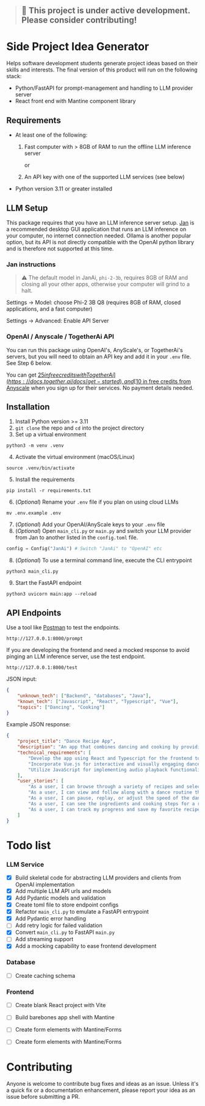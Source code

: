 > ## 🚧 This project is under active development. Please consider contributing!

# Side Project Idea Generator
Helps software development students generate project ideas based on their skills and interests. The final version of this product will run on the following stack:
 - Python/FastAPI for prompt-management and handling to LLM provider server
 - React front end with Mantine component library

## Requirements
 - At least one of the following:
   1. Fast computer with > 8GB of RAM to run the offline LLM inference server
      
      or
   1. An API key with one of the supported LLM services (see below)

- Python version 3.11 or greater installed


## LLM Setup
This package requires that you have an LLM inference server setup. [Jan](https://jan.ai) is a recommended desktop GUI application that runs an LLM inference on your computer, no internet connection needed. Ollama is another popular option, but its API is not directly compatible with the OpenAI python library and is therefore not supported at this time.


### Jan instructions
> ⚠️ The default model in JanAi, `phi-2-3b`, requires 8GB of RAM and closing all your other apps, otherwise your computer will grind to a halt.

Settings -> Model: choose Phi-2 3B Q8 (requires 8GB of RAM, closed applications, and a fast computer)

Settings -> Advanced: Enable API Server

### OpenAI / Anyscale / TogetherAi API
You can run this package using OpenAI's, AnyScale's, or TogetherAi's servers, but you will need to obtain an API key and add it in your `.env` file. See Step 6 below.

You can get [$25 in free credits with TogetherAi](https://docs.together.ai/docs/get-started), and [$10 in free credits from Anyscale](https://docs.endpoints.anyscale.com/) when you sign up for their services. No payment details needed.

## Installation
1. Install Python version >= 3.11
1. `git clone` the repo and `cd` into the project directory
2. Set up a virtual environment
```Shell
python3 -m venv .venv
```
4. Activate the virtual environment (macOS/Linux)
```Shell
source .venv/bin/activate
```
5. Install the requirements
```Shell
pip install -r requirements.txt
```
6. (*Optional*) Rename your `.env` file if you plan on using cloud LLMs
```Shell
mv .env.example .env
```
7. (*Optional*) Add your OpenAI/AnyScale keys to your `.env` file
8. (*Optional*) Open `main_cli.py` or `main.py` and switch your LLM provider from Jan to another listed in the `config.toml` file.
```Python
config = Config("JanAi") # Switch "JanAi" to "OpenAI" etc
```
8. (*Optional*) To use a terminal command line, execute the CLI entrypoint
```Shell
python3 main_cli.py
```
9. Start the FastAPI endpoint
```Shell
python3 uvicorn main:app --reload
```




## API Endpoints
Use a tool like [Postman](https://www.postman.com) to test the endpoints.

```
http://127.0.0.1:8000/prompt
```

If you are developing the frontend and need a mocked response to avoid pinging an LLM inference server, use the test endpoint.
```
http://127.0.0.1:8000/test
```

JSON input: 
```json
{
    "unknown_tech": ["Backend", "databases", "Java"],
    "known_tech": ["Javascript", "React", "Typescript", "Vue"],
    "topics": ["Dancing", "Cooking"]
}
```
Example JSON response:
```json
{
    "project_title": "Dance Recipe App",
    "description": "An app that combines dancing and cooking by providing users with fun dance routines while preparing recipes, creating an interactive and enjoyable cooking experience.",
    "technical_requirements": [
        "Develop the app using React and Typescript for the frontend to ensure a robust and efficient user interface.",
        "Incorporate Vue.js for interactive and visually engaging dance routine display and user interaction.",
        "Utilize JavaScript for implementing audio playback functionality and dance routine synchronization with recipe steps."
    ],
    "user_stories": [
        "As a user, I can browse through a variety of recipes and select one to prepare.",
        "As a user, I can view and follow along with a dance routine that complements the cooking process for a selected recipe.",
        "As a user, I can pause, replay, or adjust the speed of the dance routine to match my preference and cooking pace.",
        "As a user, I can see the ingredients and cooking steps for a recipe while simultaneously watching and following the dance routine.",
        "As a user, I can track my progress and save my favorite recipes and dance routines for future use."
    ]
}
```

# Todo list
### LLM Service
- [x] Build skeletal code for abstracting LLM providers and clients from OpenAI implementation 
- [x] Add multiple LLM API urls and models
- [x] Add Pydantic models and validation
- [x] Create toml file to store endpoint configs
- [x] Refactor `main_cli.py` to emulate a FastAPI entrypoint
- [x] Add Pydantic error handling
- [ ] Add retry logic for failed validation
- [x] Convert `main_cli.py` to FastAPI `main.py`
- [ ] Add streaming support
- [x] Add a mocking capability to ease frontend development

### Database
- [ ] Create caching schema

### Frontend
- [ ] Create blank React project with Vite
- [ ] Build barebones app shell with Mantine
- [ ] Create form elements with Mantine/Forms
- [ ] Create form elements with Mantine/Forms


# Contributing
Anyone is welcome to contribute bug fixes and ideas as an issue. Unless it's a quick fix or a documentation enhancement, please report your idea as an issue before submitting a PR.
